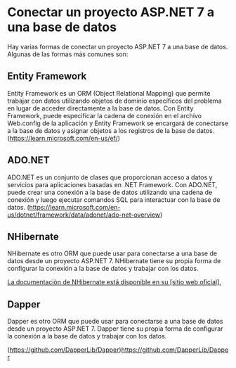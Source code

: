 
# Conectar un proyecto ASP.NET 7 a una base de datos

Hay varias formas de conectar un proyecto ASP.NET 7 a una base de datos. Algunas de las formas más comunes son:

## Entity Framework
Entity Framework es un ORM (Object Relational Mapping) que permite trabajar con datos utilizando objetos de dominio específicos del problema en lugar de acceder directamente a la base de datos. Con Entity Framework, puede especificar la cadena de conexión en el archivo Web.config de la aplicación y Entity Framework se encargará de conectarse a la base de datos y asignar objetos a los registros de la base de datos.
(https://learn.microsoft.com/en-us/ef/)

## ADO.NET
ADO.NET es un conjunto de clases que proporcionan acceso a datos y servicios para aplicaciones basadas en .NET Framework. Con ADO.NET, puede crear una conexión a la base de datos utilizando una cadena de conexión y luego ejecutar comandos SQL para interactuar con la base de datos.
(https://learn.microsoft.com/en-us/dotnet/framework/data/adonet/ado-net-overview)

## NHibernate
NHibernate es otro ORM que puede usar para conectarse a una base de datos desde un proyecto ASP.NET 7. NHibernate tiene su propia forma de configurar la conexión a la base de datos y trabajar con los datos.

[La documentación de NHibernate está disponible en su [sitio web oficial].](https://nhibernate.info/doc/)

## Dapper
Dapper es otro ORM que puede usar para conectarse a una base de datos desde un proyecto ASP.NET 7. Dapper tiene su propia forma de configurar la conexión a la base de datos y trabajar con los datos.

(https://github.com/DapperLib/Dapper)https://github.com/DapperLib/Dapper
